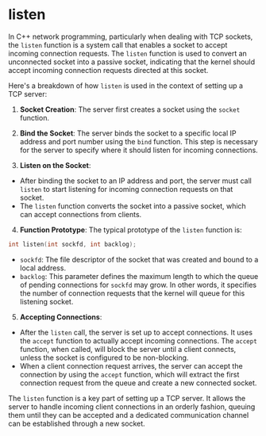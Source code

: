 # listen
In C++ network programming, particularly when dealing with TCP sockets, the `listen` function is a system call that enables a socket to accept incoming connection requests. The `listen` function is used to convert an unconnected socket into a passive socket, indicating that the kernel should accept incoming connection requests directed at this socket.

Here's a breakdown of how `listen` is used in the context of setting up a TCP server:

1. **Socket Creation**: The server first creates a socket using the `socket` function.

2. **Bind the Socket**: The server binds the socket to a specific local IP address and port number using the `bind` function. This step is necessary for the server to specify where it should listen for incoming connections.

3. **Listen on the Socket**:
- After binding the socket to an IP address and port, the server must call `listen` to start listening for incoming connection requests on that socket.
- The `listen` function converts the socket into a passive socket, which can accept connections from clients.

4. **Function Prototype**: The typical prototype of the `listen` function is:

```cpp
int listen(int sockfd, int backlog);
```

- `sockfd`: The file descriptor of the socket that was created and bound to a local address.
- `backlog`: This parameter defines the maximum length to which the queue of pending connections for `sockfd` may grow. In other words, it specifies the number of connection requests that the kernel will queue for this listening socket.

5. **Accepting Connections**:

- After the `listen` call, the server is set up to accept connections. It uses the `accept` function to actually accept incoming connections. The `accept` function, when called, will block the server until a client connects, unless the socket is configured to be non-blocking.
- When a client connection request arrives, the server can accept the connection by using the `accept` function, which will extract the first connection request from the queue and create a new connected socket.

The `listen` function is a key part of setting up a TCP server. It allows the server to handle incoming client connections in an orderly fashion, queuing them until they can be accepted and a dedicated communication channel can be established through a new socket.